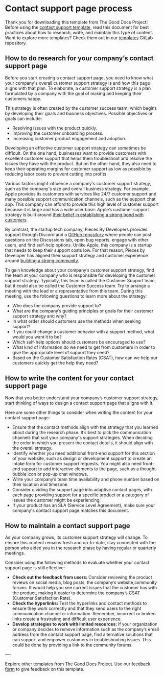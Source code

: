 # Contact support page process

Thank you for downloading this template from The Good Docs Project! Before using the [contact support template](template-contact-support.md), read this document for best practices about how to research, write, and maintain this type of content. Want to explore more templates? Check them out in our [templates](https://gitlab.com/tgdp/templates) GitLab repository.

## How to do research for your company’s contact support page

Before you start creating a contact support page, you need to know what your company's overall customer support strategy is and how this page aligns with that plan. To elaborate, a customer support strategy is a plan formulated by a company with the goal of making and keeping their customers happy.

This strategy is often created by the customer success team, which begins by developing their goals and business objectives. Possible objectives or goals can include:

* Resolving issues with the product quickly.
* Improving the customer onboarding process.
* Increasing customer product engagement and adoption.  

Developing an effective customer support strategy can sometimes be difficult. On the one hand, businesses want to provide customers with excellent customer support that helps them troubleshoot and resolve the issues they have with the product. But on the other hand, they also need to keep their operating margins for customer support as low as possible by reducing labor costs to prevent cutting into profits.

Various factors might influence a company's customer support strategy, such as the company's size and overall business strategy. For example, Apple provides its customers with services like 24/7 customer support and many possible support communication channels, such as the support chat app. This company can afford to provide this high level of customer support because it is large and has a wide user base. Apple’s customer support strategy is built around [their belief in establishing a strong bond with customers](https://cxjournal.medium.com/customer-experience-strategy-of-apple-revealing-the-secret-e33007e51c9b).

By contrast, the startup tech company, Pieces By Developers provides support through Discord and a [GitHub repository](https://github.com/pieces-app/support) where people can post questions on the Discussions tab, open bug reports, engage with other users, and find self-help options. Unlike Apple, this company is a startup that needs to keep their support costs low. For that reason, Pieces by Developer has aligned their support strategy and customer experience around [building a strong community](https://code.pieces.app/blog/community-driven-support-with-pieces-for-developers).

To gain knowledge about your company’s customer support strategy, find the team at your  company who is responsible for developing the customer support strategy. Typically, this team is called the Customer Support team, but it could also be called the Customer Success team. Try to arrange a meeting with the lead or a representative from this team. During this meeting, use the following questions to learn more about the strategy:

* Who does the company provide support to?
* What are the company’s guiding principles or goals for their customer support strategy and why?
* In what order should customers use the methods when seeking support?
* If you could change a customer behavior with a support method, what would you want it to be?
* Which self-help options should customers be encouraged to use?
* What kind of information do we need to get from customers in order to give the appropriate level of support they need?
* Based on the Customer Satisfaction Rates (CSAT), how can we help our customers quickly get the help they need?

## How to write the content for your contact support page

Now that you better understand your company’s customer support strategy, start thinking of ways to design a contact support page that aligns with it.

Here are some other things to consider when writing the content for your contact support page:

* Ensure that the contact methods align with the strategy that you learned about during the research phase. It’s best to pick the communication channels that suit your company's support strategies. When deciding the order in which you present the contact details, it should align with the overall strategy.
* Identify whether you need additional front-end support for this section of your website, such as design or development support to create an intake form for customer support requests. You might also need front-end support to add interactive elements to the page, such as a thought-bubble icon or pop-up chat windows.
* Write your company’s team time availability and phone number based on their location and timezone.
* Consider dividing the support page into adaptive contact pages, with each page providing support for a specific product or a category of issues the customer might be experiencing.
* If your product has an SLA (Service Level Agreement), make sure your company's contact support page matches this document.

## How to maintain a contact support page

As your company grows, its customer support strategy will change. To ensure this content remains fresh and up-to-date, stay connected with the person who aided you in the research phase by having regular or quarterly meetings.

Consider using the following methods to evaluate whether your contact support page is still effective:

* **Check out the feedback from users:** Consider reviewing the product reviews on social media, blog posts, the company’s website,community forums. It would help you see current issues that the customer has with the product, making it easier to determine the company’s CSAT (Customer Satisfaction Rate).
* **Check the hyperlinks:** Test the hyperlinks and contact methods to ensure they work correctly and that they send users to the right communication channel or information. Remember, incorrect or broken links create a frustrating and difficult user experience.
* **Develop strategies to work with limited resources:** If your organization or company decides to remove information such as the company’s email address from the contact support page, find alternative solutions that can support and empower customers in troubleshooting issues. This could be done by providing a link to the community forums.

—-

Explore other templates from [The Good Docs Project](https://gitlab.com/tgdp/templates). Use our [feedback form](https://thegooddocsproject.dev/feedback/) to give feedback on this template.

